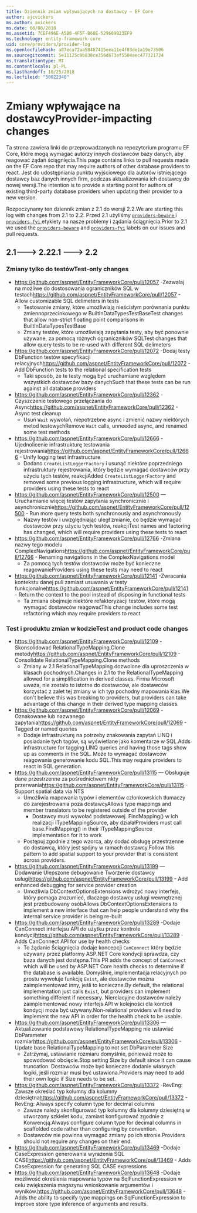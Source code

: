 ```yaml
---
title: Dziennik zmian wpływających na dostawcy — EF Core
author: ajcvickers
ms.author: avickers
ms.date: 08/08/2018
ms.assetid: 7CEF496E-A5B0-4F5F-B68E-529609B23EF9
ms.technology: entity-framework-core
uid: core/providers/provider-log
ms.openlocfilehash: a87eca72aa58487415eea11e4f83de1a19e73506
ms.sourcegitcommit: 5e11125c9b838ce356d673ef5504aec477321724
ms.translationtype: MT
ms.contentlocale: pl-PL
ms.lasthandoff: 10/25/2018
ms.locfileid: "50022340"
---
```

# <a name="provider-impacting-changes"></a><span data-ttu-id="65746-102">Zmiany wpływające na dostawcy</span><span class="sxs-lookup"><span data-stu-id="65746-102">Provider-impacting changes</span></span>

<span data-ttu-id="65746-103">Ta strona zawiera linki do przeprowadzanych na repozytorium programu EF Core, które mogą wymagać autorzy innych dostawców bazy danych, aby reagować żądań ściągnięcia.</span><span class="sxs-lookup"><span data-stu-id="65746-103">This page contains links to pull requests made on the EF Core repo that may require authors of other database providers to react.</span></span> <span data-ttu-id="65746-104">Jest do udostępniania punktu wyjściowego dla autorów istniejącego dostawcy baz danych innych firm, podczas aktualizowania ich dostawcy do nowej wersji.</span><span class="sxs-lookup"><span data-stu-id="65746-104">The intention is to provide a starting point for authors of existing third-party database providers when updating their provider to a new version.</span></span>

<span data-ttu-id="65746-105">Rozpoczynamy ten dziennik zmian z 2.1 do wersji 2.2.</span><span class="sxs-lookup"><span data-stu-id="65746-105">We are starting this log with changes from 2.1 to 2.2.</span></span> <span data-ttu-id="65746-106">Przed 2.1 użyliśmy [ `providers-beware` ](https://github.com/aspnet/EntityFrameworkCore/labels/providers-beware) i [ `providers-fyi` ](https://github.com/aspnet/EntityFrameworkCore/labels/providers-fyi) etykiety na nasze problemy i żądania ściągnięcia.</span><span class="sxs-lookup"><span data-stu-id="65746-106">Prior to 2.1 we used the [`providers-beware`](https://github.com/aspnet/EntityFrameworkCore/labels/providers-beware) and [`providers-fyi`](https://github.com/aspnet/EntityFrameworkCore/labels/providers-fyi) labels on our issues and pull requests.</span></span>

## <a name="21-----22"></a><span data-ttu-id="65746-107">2.1---> 2.2</span><span class="sxs-lookup"><span data-stu-id="65746-107">2.1 ---> 2.2</span></span>

### <a name="test-only-changes"></a><span data-ttu-id="65746-108">Zmiany tylko do testów</span><span class="sxs-lookup"><span data-stu-id="65746-108">Test-only changes</span></span>

* <span data-ttu-id="65746-109">https://github.com/aspnet/EntityFrameworkCore/pull/12057 -Zezwalaj na możliwe do dostosowania ograniczników SQL w testach</span><span class="sxs-lookup"><span data-stu-id="65746-109">https://github.com/aspnet/EntityFrameworkCore/pull/12057 - Allow customizable SQL delimeters in tests</span></span>
  * <span data-ttu-id="65746-110">Testowanie zmiany, które umożliwiają nieścisłym porównania punktu zmiennoprzecinkowego w BuiltInDataTypesTestBase</span><span class="sxs-lookup"><span data-stu-id="65746-110">Test changes that allow non-strict floating point comparisons in BuiltInDataTypesTestBase</span></span>
  * <span data-ttu-id="65746-111">Zmiany testów, które umożliwiają zapytania testy, aby być ponownie używane, za pomocą różnych ograniczników SQL</span><span class="sxs-lookup"><span data-stu-id="65746-111">Test changes that allow query tests to be re-used with different SQL delimeters</span></span>
* <span data-ttu-id="65746-112">https://github.com/aspnet/EntityFrameworkCore/pull/12072 -Dodaj testy DbFunction testów specyfikacji relacyjnych</span><span class="sxs-lookup"><span data-stu-id="65746-112">https://github.com/aspnet/EntityFrameworkCore/pull/12072 - Add DbFunction tests to the relational specification tests</span></span>
  * <span data-ttu-id="65746-113">Taki sposób, że te testy mogą być uruchamiane względem wszystkich dostawców bazy danych</span><span class="sxs-lookup"><span data-stu-id="65746-113">Such that these tests can be run against all database providers</span></span>
* <span data-ttu-id="65746-114">https://github.com/aspnet/EntityFrameworkCore/pull/12362 -Czyszczenie testowego przełączania do Async</span><span class="sxs-lookup"><span data-stu-id="65746-114">https://github.com/aspnet/EntityFrameworkCore/pull/12362 - Async test cleanup</span></span>
  * <span data-ttu-id="65746-115">Usuń `Wait` wywołań, niepotrzebne async i zmienić nazwy niektórych metod testowych</span><span class="sxs-lookup"><span data-stu-id="65746-115">Remove `Wait` calls, unneeded async, and renamed some test methods</span></span>
* <span data-ttu-id="65746-116">https://github.com/aspnet/EntityFrameworkCore/pull/12666 -Ujednolicenie infrastrukturę testowania rejestrowania</span><span class="sxs-lookup"><span data-stu-id="65746-116">https://github.com/aspnet/EntityFrameworkCore/pull/12666 - Unify logging test infrastructure</span></span>
  * <span data-ttu-id="65746-117">Dodano `CreateListLoggerFactory` i usunąć niektóre poprzedniego infrastruktury rejestrowania, który będzie wymagać dostawców przy użyciu tych testów, reakcji</span><span class="sxs-lookup"><span data-stu-id="65746-117">Added `CreateListLoggerFactory` and removed some previous logging infrastructure, which will require providers using these tests to react</span></span>
* <span data-ttu-id="65746-118">https://github.com/aspnet/EntityFrameworkCore/pull/12500 — Uruchamianie więcej testów zapytania synchronicznie i asynchronicznie</span><span class="sxs-lookup"><span data-stu-id="65746-118">https://github.com/aspnet/EntityFrameworkCore/pull/12500 - Run more query tests both synchronously and asynchronously</span></span>
  * <span data-ttu-id="65746-119">Nazwy testów i uwzględniając uległ zmianie, co będzie wymagać dostawców przy użyciu tych testów, reakcji</span><span class="sxs-lookup"><span data-stu-id="65746-119">Test names and factoring has changed, which will require providers using these tests to react</span></span>
* <span data-ttu-id="65746-120">https://github.com/aspnet/EntityFrameworkCore/pull/12766 -Zmiana nazwy tego modelu ComplexNavigations</span><span class="sxs-lookup"><span data-stu-id="65746-120">https://github.com/aspnet/EntityFrameworkCore/pull/12766 - Renaming navigations in the ComplexNavigations model</span></span>
  * <span data-ttu-id="65746-121">Za pomocą tych testów dostawców może być konieczne reagowanie</span><span class="sxs-lookup"><span data-stu-id="65746-121">Providers using these tests may need to react</span></span>
* <span data-ttu-id="65746-122">https://github.com/aspnet/EntityFrameworkCore/pull/12141 -Zwracania kontekstu danej puli zamiast usuwania w testy funkcjonalne</span><span class="sxs-lookup"><span data-stu-id="65746-122">https://github.com/aspnet/EntityFrameworkCore/pull/12141 - Return the context to the pool instead of disposing in functional tests</span></span>
  * <span data-ttu-id="65746-123">Ta zmiana obejmuje niektóre refaktoryzacji testów, które mogą wymagać dostawców reagować</span><span class="sxs-lookup"><span data-stu-id="65746-123">This change includes some test refactoring which may require providers to react</span></span>


### <a name="test-and-product-code-changes"></a><span data-ttu-id="65746-124">Test i produktu zmian w kodzie</span><span class="sxs-lookup"><span data-stu-id="65746-124">Test and product code changes</span></span>

* <span data-ttu-id="65746-125">https://github.com/aspnet/EntityFrameworkCore/pull/12109 -Skonsolidować RelationalTypeMapping.Clone metody</span><span class="sxs-lookup"><span data-stu-id="65746-125">https://github.com/aspnet/EntityFrameworkCore/pull/12109 - Consolidate RelationalTypeMapping.Clone methods</span></span>
  * <span data-ttu-id="65746-126">Zmiany w 2.1 RelationalTypeMapping dozwolone dla uproszczenia w klasach pochodnych.</span><span class="sxs-lookup"><span data-stu-id="65746-126">Changes in 2.1 to the RelationalTypeMapping allowed for a simplification in derived classes.</span></span> <span data-ttu-id="65746-127">Firma Microsoft uważa, nie zostało to istotne do dostawców, ale dostawców korzystać z zalet tej zmiany w ich typ pochodny mapowania klas.</span><span class="sxs-lookup"><span data-stu-id="65746-127">We don't believe this was breaking to providers, but providers can take advantage of this change in their derived type mapping classes.</span></span>
* <span data-ttu-id="65746-128">https://github.com/aspnet/EntityFrameworkCore/pull/12069 -Oznakowane lub nazwanego zapytania</span><span class="sxs-lookup"><span data-stu-id="65746-128">https://github.com/aspnet/EntityFrameworkCore/pull/12069 - Tagged or named queries</span></span>
  * <span data-ttu-id="65746-129">Dodaje infrastrukturę na potrzeby znakowania zapytań LINQ i posiadanie tych tagów, są wyświetlane jako komentarze w SQL.</span><span class="sxs-lookup"><span data-stu-id="65746-129">Adds infrastructure for tagging LINQ queries and having those tags show up as comments in the SQL.</span></span> <span data-ttu-id="65746-130">Może to wymagać dostawców reagowania generowanie kodu SQL.</span><span class="sxs-lookup"><span data-stu-id="65746-130">This may require providers to react in SQL generation.</span></span>
* <span data-ttu-id="65746-131">https://github.com/aspnet/EntityFrameworkCore/pull/13115 — Obsługuje dane przestrzenne za pośrednictwem nkty przerwania</span><span class="sxs-lookup"><span data-stu-id="65746-131">https://github.com/aspnet/EntityFrameworkCore/pull/13115 - Support spatial data via NTS</span></span>
  * <span data-ttu-id="65746-132">Umożliwia mapowania typów i elementów członkowskich tłumaczy do zarejestrowania poza dostawcy</span><span class="sxs-lookup"><span data-stu-id="65746-132">Allows type mappings and member translators to be registered outside of the provider</span></span>
    * <span data-ttu-id="65746-133">Dostawcy musi wywołać podstawowej. FindMapping() w ich realizacji ITypeMappingSource, aby działał</span><span class="sxs-lookup"><span data-stu-id="65746-133">Providers must call base.FindMapping() in their ITypeMappingSource implementation for it to work</span></span>
  * <span data-ttu-id="65746-134">Postępuj zgodnie z tego wzorca, aby dodać obsługę przestrzenne do dostawcą, który jest spójny w ramach dostawcy.</span><span class="sxs-lookup"><span data-stu-id="65746-134">Follow this pattern to add spatial support to your provider that is consistent across providers.</span></span>
* <span data-ttu-id="65746-135">https://github.com/aspnet/EntityFrameworkCore/pull/13199 — Dodawanie Ulepszone debugowanie Tworzenie dostawcy usługi</span><span class="sxs-lookup"><span data-stu-id="65746-135">https://github.com/aspnet/EntityFrameworkCore/pull/13199 - Add enhanced debugging for service provider creation</span></span>
  * <span data-ttu-id="65746-136">Umożliwia DbContextOptionsExtensions wdrożyć nowy interfejs, który pomaga zrozumieć, dlaczego dostawcy usługi wewnętrznej jest przebudowany osób</span><span class="sxs-lookup"><span data-stu-id="65746-136">Allows DbContextOptionsExtensions to implement a new interface that can help people understand why the internal service provider is being re-built</span></span>
* <span data-ttu-id="65746-137">https://github.com/aspnet/EntityFrameworkCore/pull/13289 -Dodaje CanConnect interfejsu API do użytku przez kontrole kondycji</span><span class="sxs-lookup"><span data-stu-id="65746-137">https://github.com/aspnet/EntityFrameworkCore/pull/13289 - Adds CanConnect API for use by health checks</span></span>
  * <span data-ttu-id="65746-138">To żądanie Ściągnięcia dodaje koncepcji `CanConnect` który będzie używany przez platformy ASP.NET Core kondycji sprawdza, czy baza danych jest dostępna.</span><span class="sxs-lookup"><span data-stu-id="65746-138">This PR adds the concept of `CanConnect` which will be used by ASP.NET Core health checks to determine if the database is available.</span></span> <span data-ttu-id="65746-139">Domyślnie, implementacja relacyjnych po prostu wywołuje funkcję `Exist`, ale dostawców można zaimplementować inny, jeśli to konieczne.</span><span class="sxs-lookup"><span data-stu-id="65746-139">By default, the relational implementation just calls `Exist`, but providers can implement something different if necessary.</span></span> <span data-ttu-id="65746-140">Nierelacyjne dostawców należy zaimplementować nowy interfejs API w kolejności dla kontroli kondycji może być używany.</span><span class="sxs-lookup"><span data-stu-id="65746-140">Non-relational providers will need to implement the new API in order for the health check to be usable.</span></span>
* <span data-ttu-id="65746-141">https://github.com/aspnet/EntityFrameworkCore/pull/13306 — Aktualizowanie podstawowy RelationalTypeMapping nie ustawiać DbParameter rozmiar</span><span class="sxs-lookup"><span data-stu-id="65746-141">https://github.com/aspnet/EntityFrameworkCore/pull/13306 - Update base RelationalTypeMapping to not set DbParameter Size</span></span>
  * <span data-ttu-id="65746-142">Zatrzymaj, ustawianie rozmiaru domyślnie, ponieważ może to spowodować obcięcie.</span><span class="sxs-lookup"><span data-stu-id="65746-142">Stop setting Size by default since it can cause truncation.</span></span> <span data-ttu-id="65746-143">Dostawców może być konieczne dodanie własnych logiki, jeśli rozmiar musi być ustawiona.</span><span class="sxs-lookup"><span data-stu-id="65746-143">Providers may need to add their own logic if Size needs to be set.</span></span>
* <span data-ttu-id="65746-144">https://github.com/aspnet/EntityFrameworkCore/pull/13372 -RevEng: Zawsze określać typ kolumny dla kolumny dziesiętna</span><span class="sxs-lookup"><span data-stu-id="65746-144">https://github.com/aspnet/EntityFrameworkCore/pull/13372 - RevEng: Always specify column type for decimal columns</span></span>
  * <span data-ttu-id="65746-145">Zawsze należy skonfigurować typ kolumny dla kolumny dziesiętną w utworzony szkielet kodu, zamiast konfigurować zgodnie z Konwencją.</span><span class="sxs-lookup"><span data-stu-id="65746-145">Always configure column type for decimal columns in scaffolded code rather than configuring by convention.</span></span>
  * <span data-ttu-id="65746-146">Dostawców nie powinna wymagać zmiany po ich stronie.</span><span class="sxs-lookup"><span data-stu-id="65746-146">Providers should not require any changes on their end.</span></span>
* <span data-ttu-id="65746-147">https://github.com/aspnet/EntityFrameworkCore/pull/13469 -Dodaje CaseExpression generowania wyrażenia SQL CASE</span><span class="sxs-lookup"><span data-stu-id="65746-147">https://github.com/aspnet/EntityFrameworkCore/pull/13469 - Adds CaseExpression for generating SQL CASE expressions</span></span>
* <span data-ttu-id="65746-148">https://github.com/aspnet/EntityFrameworkCore/pull/13648 -Dodaje możliwość określenia mapowania typów na SqlFunctionExpression w celu zwiększenia magazynu wnioskowanie argumentów i wyników.</span><span class="sxs-lookup"><span data-stu-id="65746-148">https://github.com/aspnet/EntityFrameworkCore/pull/13648 - Adds the ability to specify type mappings on SqlFunctionExpression to improve store type inference of arguments and results.</span></span>
